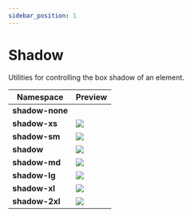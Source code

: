 ```yaml
---
sidebar_position: 1
---
```


# Shadow
Utilities for controlling the box shadow of an element.

Namespace | Preview
--------- | ------
**shadow-none** | <div />
**shadow-xs** | <img src="https://i.imgur.com/Fya45zE.png" />
**shadow-sm** | <img src="https://i.imgur.com/glRFDqD.png" />
**shadow** | <img src="https://i.imgur.com/mIXJxUf.png" />
**shadow-md** | <img src="https://i.imgur.com/7KxCrtM.png" />
**shadow-lg** | <img src="https://i.imgur.com/19sQOeb.png" />
**shadow-xl** | <img src="https://i.imgur.com/MY3kW4f.png" />
**shadow-2xl** | <img src="https://i.imgur.com/HNYp7jr.png" />
